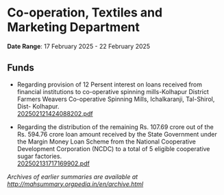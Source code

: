 # Co-operation, Textiles and Marketing Department

**Date Range**: 17 February 2025 - 22 February 2025


## Funds
- Regarding provision of 12 Persent interest on loans received from financial institutions to co-operative spinning mills-Kolhapur District Farmers Weavers Co-operative Spinning Mills, Ichalkaranji, Tal-Shirol, Dist- Kolhapur.\
  [202502121424088202.pdf](https://gr.maharashtra.gov.in/Site/Upload/Government%20Resolutions/English/202502121424088202.pdf)

- Regarding the distribution of the remaining Rs. 107.69 crore out of the Rs. 594.76 crore loan amount received by the State Government under the Margin Money Loan Scheme from the National Cooperative Development Corporation (NCDC) to a total of 5 eligible cooperative sugar factories.\
  [202502131717169902.pdf](https://gr.maharashtra.gov.in/Site/Upload/Government%20Resolutions/English/202502131717169902.pdf)


*Archives of earlier summaries are available at http://mahsummary.orgpedia.in/en/archive.html*